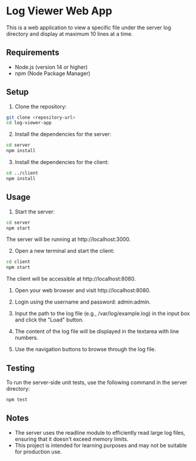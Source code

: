 # Log Viewer Web App

This is a web application to view a specific file under the server log directory and display at maximum 10 lines at a time.

## Requirements

- Node.js (version 14 or higher)
- npm (Node Package Manager)

## Setup

1. Clone the repository:

```bash
git clone <repository-url>
cd log-viewer-app
```

2. Install the dependencies for the server:

```bash
cd server
npm install
```

3. Install the dependencies for the client:

```bash
cd ../client
npm install
```

## Usage

1. Start the server:

```bash
cd server
npm start
```

The server will be running at http://localhost:3000.

2. Open a new terminal and start the client:

```bash
cd client
npm start
```

The client will be accessible at http://localhost:8080.

1. Open your web browser and visit http://localhost:8080.

2. Login using the username and password: admin:admin.

3. Input the path to the log file (e.g., /var/log/example.log) in the input box and click the "Load" button.

4. The content of the log file will be displayed in the textarea with line numbers.

5. Use the navigation buttons to browse through the log file.

## Testing

To run the server-side unit tests, use the following command in the server directory:

```bash
npm test
```

## Notes

- The server uses the readline module to efficiently read large log files, ensuring that it doesn't exceed memory limits.
- This project is intended for learning purposes and may not be suitable for production use.